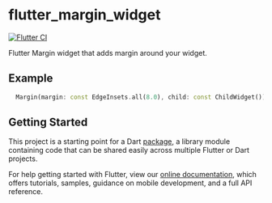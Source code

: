 # flutter_margin_widget

[![Flutter CI](https://github.com/ghuyfel/flutter_margin_widget/actions/workflows/flutter.yml/badge.svg?branch=master&event=push)](https://github.com/ghuyfel/flutter_margin_widget/actions/workflows/flutter.yml)

Flutter Margin widget that adds margin around your widget.

## Example

````dart
  Margin(margin: const EdgeInsets.all(8.0), child: const ChildWidget())
````
## Getting Started

This project is a starting point for a Dart
[package](https://flutter.dev/developing-packages/),
a library module containing code that can be shared easily across
multiple Flutter or Dart projects.

For help getting started with Flutter, view our 
[online documentation](https://flutter.dev/docs), which offers tutorials, 
samples, guidance on mobile development, and a full API reference.
